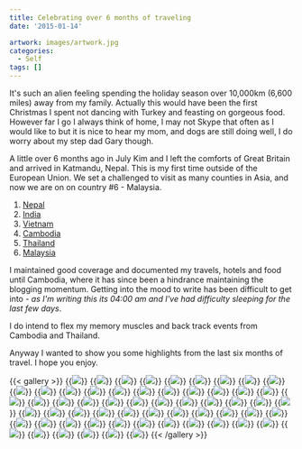 ```yaml
---
title: Celebrating over 6 months of traveling
date: '2015-01-14'

artwork: images/artwork.jpg
categories:
  - Self
tags: []
---
```


It's such an alien feeling spending the holiday season over 10,000km (6,600 miles) away from my family. Actually this would have been the first Christmas I spent not dancing with Turkey and feasting on gorgeous food. However far I go I always think of home, I may not Skype that often as I would like to but it is nice to hear my mom, and dogs are still doing well, I do worry about my step dad Gary though.

A little over 6 months ago in July Kim and I left the comforts of Great Britain and arrived in Katmandu, Nepal. This is my first time outside of the European Union. We set a challenged to visit as many counties in Asia, and now we are on on country #6 - Malaysia.

1. [Nepal](/category/destinations/nepal/)
2. [India](/category/destinations/india)
3. [Vietnam](/category/destinations/vietnam)
4. [Cambodia](/category/destinations/cambodia)
5. [Thailand](/category/destinations/thailand)
6. [Malaysia](/category/destinations/malaysia)

I maintained good coverage and documented my travels, hotels and food until Cambodia, where it has since been a hindrance maintaining the blogging momentum. Getting into the mood to write has been difficult to get into - _as I'm writing this its 04:00 am and I've had difficulty sleeping for the last few days_.

I do intend to flex my memory muscles and back track events from Cambodia and Thailand.

Anyway I wanted to show you some highlights from the last six months of travel. I hope you enjoy.

{{< gallery >}}
  {{<img src="images/wpid-wp-1404579245715.gif" >}}
  {{<img src="images/it-rained.gif" >}}
  {{<img src="images/IMG_1986-MOTION.gif" >}}
  {{<img src="images/IMG_2874.jpg" >}}
  {{<img src="images/Sunglass-reflection.jpg" >}}
  {{<img src="images/Boudhanath.jpg" >}}
  {{<img src="images/IMG_3004-MOTION.gif" >}}
  {{<img src="images/IMG_20140713_113528-EFFECTS.jpg" >}}
  {{<img src="images/IMG_20140716_191909.jpg">}}
  {{<img src="images/IMG_3262.jpg" oriantation="portrait">}}
  {{<img src="images/DSC00236.jpg" oriantation="portrait">}}
  {{<img src="images/PANO_20140729_12451522.jpg" oriantation="portrait">}}
  {{<img src="images/PANO_20140720_162330.jpg"  oriantation="square">}}
  {{<img src="images/IMG_3819.jpg">}}
  {{<img src="images/IMG_3905.jpg">}}
  {{<img src="images/wpid-wp-1409150552174.jpeg">}}
  {{<img src="images/DSC00720.jpg">}}
  {{<img src="images/PANO_20140819_112242.jpg" oriantation="pano">}}
  {{<img src="images/IMG_4628.jpg">}}
  {{<img src="images/IMG_4835.jpg">}}
  {{<img src="images/IMG_20140811_151043.jpg">}}
  {{<img src="images/DSC01076.jpg" oriantation="portrait">}}
  {{<img src="images/DSC01128.jpg">}}
  {{<img src="images/DSC01161.jpg">}}
  {{<img src="images/DSC01546.jpg">}}
  {{<img src="images/DSC01524.jpg">}}
  {{<img src="images/DSC01472.jpg">}}
  {{<img src="images/DSC01447.jpg">}}
  {{<img src="images/IMG_20140924_054835.jpg">}}
  {{<img src="images/DSC01429.jpg" >}}
  {{<img src="images/DSC01275.jpg">}}
  {{<img src="images/DSC01383.jpg">}}
  {{<img src="images/IMG_20141003_170819.jpg">}}
  {{<img src="images/PANO_20141211_131656.jpg" >}}
  {{<img src="images/IMG_20141231_225027.jpg" oriantation="square">}}
  {{<img src="images/IMG_20150101_000410-EFFECTS.jpg" oriantation="portrait">}}
  {{<img src="images/IMG_20141211_114619.jpg" oriantation="square">}}
  {{<img src="images/PANO_20141212_091948.jpg" oriantation="square">}}
  {{<img src="images/DSC02336.jpg">}}
  {{<img src="images/DSC02185.jpg">}}
  {{<img src="images/IMG_20141204_102132.jpg" oriantation="square">}}
  {{<img src="images/IMG_20141130_175335.jpg">}}
  {{<img src="images/PANO_20141202_104936.jpg" oriantation="pano">}}
  {{<img src="images/DSC_3519.jpg">}}
  {{<img src="images/DSC02097.jpg" oriantation="portrait">}}
  {{<img src="images/DSC01999.jpg">}}
  {{<img src="images/DSC01918.jpg">}}
  {{<img src="images/PANO_20141030_131213.jpg">}}
  {{<img src="images/IMG_5991-EFFECTS.jpg">}}
  {{<img src="images/IMG_20141026_142317.jpg">}}
  {{<img src="images/IMG_5660-EFFECTS.jpg">}}
  {{<img src="images/DSC01796.jpg">}}
  {{<img src="images/DSC01769.jpg" oriantation="portrait">}}
  {{<img src="images/IMG_20141014_103309.jpg" oriantation="portrait">}}
  {{<img src="images/DSC01672.jpg" oriantation="portrait">}}
  {{<img src="images/DSC01621.jpg" oriantation="portrait">}}
  {{<img src="images/IMG_20150101_000410.jpg" oriantation="portrait">}}
  {{<img src="images/DSC01782.jpg">}}
  {{<img src="images/DSC01649.jpg">}}
  {{<img src="images/IMG_20150103_1921422.jpg">}}
{{< /gallery >}}
